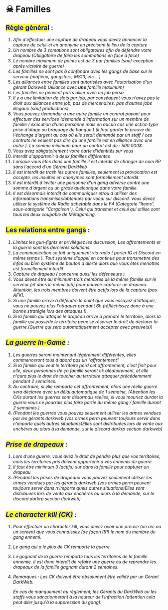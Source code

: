 # ☠ Familles

## <mark style="color:blue;">Règle général</mark> :

1. _Afin d'effectuer une capture de drapeau vous devez annoncer la capture de celui-ci en anonyme en précisant le lieu de la capture_
2. _Un nombre de 3 somations sont obligatoires afin de défendre votre drapeau (Obligatoire de faire les sommations en face à face)_
3. _Le nombre maximum de points est de 3 par familles (sauf exception après victoire de guerre)_
4. _Les familles ne sont pas à confondre avec les gangs de base sur le serveur (mafieux, gangsters, MS13, etc ...)_
5. _Les alliances entre familles sont autorisées avec l'autorisation d'un gérant Darkweb (Alliance avec **une** famille maximum)_
6. _Les familles ne peuvent pas s'allier avec un job perso_
7. _Il y a une limitation de slots par job, par conséquent vous n'avez pas le droit aux alliances entre job, pas de mercenaires, pas d'autres jobs illégaux (sauf productions)_
8. _Vous pouvez demander a une autre famille un contrat payant pour effectuer des services (demande d'information sur un membre de famille / exécution d'une personne mais en aucun cas une action type prise d'otage ou braquage de banque ) (il faut garder la preuve de l'échange d'argent au cas où elle serait demandé par un staff / ces contrats ne veulent pas dire qu'une famille est en alliance avec une autre ). La somme minimum pour un contrat est de : 500 000$._
9. _Vous avez obligatoirement votre carte d'identités sur vous_
10. _Interdit d'appartenir à deux familles différentes_
11. _Lorsque vous êtes dans une famille il est interdit de changer de nom RP sans l'accord d'un Gérant DarkWeb_
12. _Il est interdit de trash les autres familles, seulement la provocation est accepté, les insultes en anonymes sont formellement interdit._
13. _Il est interdit d'inviter une personne d'un gang adverse contre une somme d'argent ou un grade quelconque dans votre famille._
14. _Il est désormais interdit de communiquer et/ou d'utiliser des informations transmises/obtenues par vocal sur discord. Vous devez utiliser le système de Radio achetable dans le F4 (Catégorie "Items", sous-catégorie "Cargaison"). Celui qui transmet et celui qui utilise sont tous les deux coupable de Métagaming._

## <mark style="color:blue;">Les relations entre gangs</mark> :

1. _Limitez les gun-fights et privilégiez les discussion, Les affrontements et la guerre sont les dernières solutions._
2. _La communication se fait uniquement via radio ( parler IG et Discord en même temps ). Tout système d'appel en continue pour transmettre des infos ou bien système de bouton d'alerte alors que vous êtes menottés est formellement interdit ._
3. _Capture de drapeau ( concerne aussi les défenseurs )_
4. _Vous devez être au minimum trois membres de la même famille sur le serveur (et dans le même job) pour pouvoir capturer un drapeau. Attention, les trois membres doivent être actifs lors de la capture (pas AFK)._
5. _Si une famille arrive à défendre le point que vous essayez d'attaquer, vous ne pouvez plus l'attaquer pendant 6h (réfléchissez donc à une bonne stratégie lors des attaques !)._
6. _Si la famille qui attaque le drapeau arrive à prendre le territoire, alors la famille qui possède le térritoire peux se réserver le droit de déclarer la guerre.(Guerre qui sera automatiquement accepter avec preuve(s))_

## _<mark style="color:blue;">La guerre In-Game</mark> :_

1. _Les guerres seront maintenant légèrement différentes, elles commenceront tous d'abord pas un "affrontement"_
2. _Si la famille qui veut le territoire perd cet affrontement, c'est finit pour elle, deux personnes de ça famille seront ck aléatoirement, et elle n'aura plus le droit de toucher au territoire attaquer précédemment pendant 2 semaines._
3. _Au contraire, si elle remporte cet affrontement, alors une réelle guerre sera déclarée avec un délai automatique de 1 semaine, (Attention les CKs durant les guerres sont désormais réelles, si vous mouriez durant la guerre vous ne pourrais plus faire partie du même gang / famille durant 2 semaines.)_
4. _(Pendant les guerres vous pouvez seulement utiliser les armes vendues par les gérants darkweb (vos armes perm peuvent toujours servir dans n'importe quels autres situations)Elles sont distribuées lors de vente aux enchères ou alors à la demande, sur le discord darkrp section darkweb)_

## _<mark style="color:blue;">Prise de drapeaux</mark> :_

1. _Lors d'une guerre, vous avez le droit de pendre plus que vos territoires, mais les territoires pris doivent appartenir à vos ennemis de guerre._
2. _Il faut être minimum 3 (actifs) sur dans la famille pour capturer un drapeau_
3. _(Pendant les prises de drapeaux vous pouvez seulement utiliser les armes vendues par les gérants darkweb (vos armes perm peuvent toujours servir dans n'importe quels autres situations)Elles sont distribuées lors de vente aux enchères ou alors à la demande, sur le discord darkrp section darkweb)_

## _<mark style="color:blue;">Le character kill (CK)</mark> :_

1. _Pour effectuer un character kill, vous devez avoir une preuve (un rec ou un screen) que vous connaissez (de façon RP) le nom du membre du gang ennemi._
2. _Le gang qui a le plus de CK remporte la guerre._
3. _Le gagnant de la guerre remporte tous les territoires de la famille ennemie. Il est donc interdit de refaire une guerre ou de reprendre les drapeaux de la famille gagnant durant 2 semaines._
4.  _Remarques : Les CK doivent être absolument être validé par un Gérant DarkWeb._

    _En cas de manquement au règlement, les Gérants du DarkWeb ou les staffs vous sanctionneront à la hauteur de l'infraction (attention cela peut aller jusqu'à la suppression du gang)._
